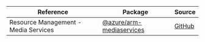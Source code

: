 | Reference | Package | Source |
|---|---|---|
|Resource Management - Media Services|[@azure/arm-mediaservices](https://www.npmjs.com/package/@azure/arm-mediaservices)|[GitHub](https://github.com/Azure/azure-sdk-for-js/blob/main/sdk/mediaservices/arm-mediaservices)|
